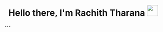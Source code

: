 <h1 align="center">Hello there, I'm Rachith Tharana <img src="https://media.giphy.com/media/hvRJCLFzcasrR4ia7z/giphy.gif" width="35"></h1>
---
<!--
**rachcha2002/rachcha2002** is a ✨ _special_ ✨ repository because its `README.md` (this file) appears on your GitHub profile.

Here are some ideas to get you started:

- 🔭 I’m currently working on ...
- 🌱 I’m currently learning ...
- 👯 I’m looking to collaborate on ...
- 🤔 I’m looking for help with ...
- 💬 Ask me about ...
- 📫 How to reach me: ...
- 😄 Pronouns: ...
- ⚡ Fun fact: ...
-->
